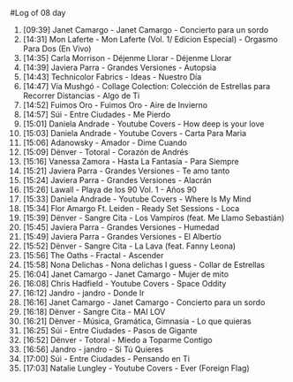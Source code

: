 #Log of 08 day

1. [09:39] Janet Camargo - Janet Camargo - Concierto para un sordo
1. [14:31] Mon Laferte - Mon Laferte (Vol. 1/ Edicion Especial) - Orgasmo Para Dos (En Vivo)
1. [14:35] Carla Morrison - Déjenme Llorar - Déjenme Llorar
1. [14:39] Javiera Parra - Grandes Versiones - Autopsia
1. [14:43] Technicolor Fabrics - Ideas - Nuestro Día
1. [14:47] Vía Mushgó - Collage Colection: Colección de Estrellas para Recorrer Distancias - Algo de Ti
1. [14:52] Fuimos Oro - Fuimos Oro - Aire de Invierno
1. [14:57] Súi - Entre Ciudades - Me Pierdo
1. [15:01] Daniela Andrade - Youtube Covers - How deep is your love
1. [15:03] Daniela Andrade - Youtube Covers - Carta Para Maria
1. [15:06] Adanowsky - Amador - Dime Cuando
1. [15:09] Dënver - Totoral - Corazón de Andrés
1. [15:16] Vanessa Zamora - Hasta La Fantasía - Para Siempre
1. [15:21] Javiera Parra - Grandes Versiones - Te amo tanto
1. [15:24] Javiera Parra - Grandes Versiones - Alacrán
1. [15:26] Lawall - Playa de los 90 Vol. 1 - Años 90
1. [15:33] Daniela Andrade - Youtube Covers - Where Is My Mind
1. [15:34] Flor Amargo Ft. Leiden - Ready Set Sessions - Loca
1. [15:39] Dënver - Sangre Cita - Los Vampiros (feat. Me Llamo Sebastián)
1. [15:45] Javiera Parra - Grandes Versiones - Humedad
1. [15:49] Javiera Parra - Grandes Versiones - El Albertío
1. [15:52] Dënver - Sangre Cita - La Lava (feat. Fanny Leona)
1. [15:56] The Oaths - Fractal - Ascender
1. [15:58] Nona Delichas - Nona delichas I guess - Collar de Estrellas
1. [16:04] Janet Camargo - Janet Camargo - Mujer de mito
1. [16:08] Chris Hadfield - Youtube Covers - Space Oddity
1. [16:12] Jandro - jandro - Donde Ir
1. [16:16] Janet Camargo - Janet Camargo - Concierto para un sordo
1. [16:18] Dënver - Sangre Cita - MAI LOV
1. [16:21] Dënver - Música, Gramática, Gimnasia - Lo que quieras
1. [16:25] Súi - Entre Ciudades - Pasos de Gigante
1. [16:52] Dënver - Totoral - Miedo a Toparme Contigo
1. [16:56] Jandro - jandro - Si Tú Quieres
1. [17:00] Súi - Entre Ciudades - Pensando en Ti
1. [17:03] Natalie Lungley - Youtube Covers - Ever (Foreign Flag)
